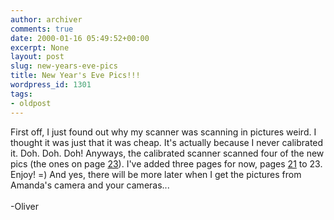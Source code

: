 ```yaml
---
author: archiver
comments: true
date: 2000-01-16 05:49:52+00:00
excerpt: None
layout: post
slug: new-years-eve-pics
title: New Year's Eve Pics!!!
wordpress_id: 1301
tags:
- oldpost
---
```


First off, I just found out why my scanner was scanning in pictures weird. I thought it was just that it was cheap. It's actually because I never calibrated it. Doh. Doh. Doh! Anyways, the calibrated scanner scanned four of the new pics (the ones on page <a href=http://www.oliverweb.com/pics/23/index.shtml>23</a>). I've added three pages for now, pages <a href=http://www.oliverweb.com/pics/21/index.shtml>21</a> to 23. Enjoy! =) And yes, there will be more later when I get the pictures from Amanda's camera and your cameras...<br /><br />-Oliver
